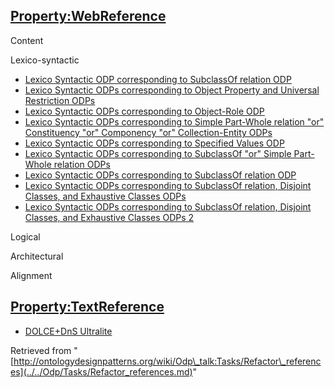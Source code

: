 ##  [Property:WebReference](http://ontologydesignpatterns.org/wiki/Property:WebReference "Property:WebReference")


Content


  

Lexico-syntactic



* [Lexico Syntactic ODP corresponding to SubclassOf relation ODP](../../Submissions/Lexico_Syntactic_ODP_corresponding_to_SubclassOf_relation_ODP.md "Submissions:Lexico Syntactic ODP corresponding to SubclassOf relation ODP")
* [Lexico Syntactic ODPs corresponding to Object Property and Universal Restriction ODPs](../../Submissions/Lexico_Syntactic_ODPs_corresponding_to_Object_Property_and_Universal_Restriction_ODPs.md "Submissions:Lexico Syntactic ODPs corresponding to Object Property and Universal Restriction ODPs")
* [Lexico Syntactic ODPs corresponding to Object-Role ODP](../../Submissions/Lexico_Syntactic_ODPs_corresponding_to_Object-Role_ODP.md "Submissions:Lexico Syntactic ODPs corresponding to Object-Role ODP")
* [Lexico Syntactic ODPs corresponding to Simple Part-Whole relation "or" Constituency "or" Componency "or" Collection-Entity ODPs](../Submissions%253ALexico_Syntactic_ODPs_corresponding_to_Simple_Part-Whole_relation_%2522or%2522_Constituency_%2522or%2522_Componency_%2522or%2522_Collection-Entity_ODPs.html "Submissions:Lexico Syntactic ODPs corresponding to Simple Part-Whole relation \"or\" Constituency \"or\" Componency \"or\" Collection-Entity ODPs")
* [Lexico Syntactic ODPs corresponding to Specified Values ODP](../../Submissions/Lexico_Syntactic_ODPs_corresponding_to_Specified_Values_ODP.md "Submissions:Lexico Syntactic ODPs corresponding to Specified Values ODP")
* [Lexico Syntactic ODPs corresponding to SubclassOf "or" Simple Part-Whole relation ODPs](../Submissions%253ALexico_Syntactic_ODPs_corresponding_to_SubclassOf_%2522or%2522_Simple_Part-Whole_relation_ODPs.html "Submissions:Lexico Syntactic ODPs corresponding to SubclassOf \"or\" Simple Part-Whole relation ODPs")
* [Lexico Syntactic ODPs corresponding to SubclassOf relation ODP](../../Submissions/Lexico_Syntactic_ODPs_corresponding_to_SubclassOf_relation_ODP.md "Submissions:Lexico Syntactic ODPs corresponding to SubclassOf relation ODP")
* [Lexico Syntactic ODPs corresponding to SubclassOf relation, Disjoint Classes, and Exhaustive Classes ODPs](../../Submissions/Lexico_Syntactic_ODPs_corresponding_to_SubclassOf_relation,_Disjoint_Classes,_and_Exhaustive_Classes_ODPs.md "Submissions:Lexico Syntactic ODPs corresponding to SubclassOf relation, Disjoint Classes, and Exhaustive Classes ODPs")
* [Lexico Syntactic ODPs corresponding to SubclassOf relation, Disjoint Classes, and Exhaustive Classes ODPs 2](../../Submissions/Lexico_Syntactic_ODPs_corresponding_to_SubclassOf_relation,_Disjoint_Classes,_and_Exhaustive_Classes_ODPs_2.md "Submissions:Lexico Syntactic ODPs corresponding to SubclassOf relation, Disjoint Classes, and Exhaustive Classes ODPs 2")


Logical


  

Architectural


  



Alignment


  




##  [Property:TextReference](../../Property/TextReference.md "Property:TextReference")


* [DOLCE+DnS Ultralite](../../Odp/Tasks/Reference_not_attached_to_subject_for_Ontology/DOLCE+DnS_Ultralite.md "Ontology:DOLCE+DnS Ultralite")




Retrieved from "[http://ontologydesignpatterns.org/wiki/Odp\_talk:Tasks/Refactor\_references](../../Odp/Tasks/Refactor_references.md)"